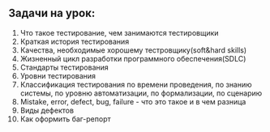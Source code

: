 ## Задачи на урок:

1. Что такое тестирование, чем занимаются тестировщики
2. Краткая история тестирования
3. Качества, необходимые хорошему тестровщику(soft&hard skills)
5. Жизненный цикл разработки программного обеспечения(SDLC)
6. Стандарты тестирования
7. Уровни тестирования
8. Классификация тестирования по времени проведения, по знанию системы, по уровню автоматизации, по формализации, по сценарию
9. Mistake, error, defect, bug, failure - что это такое и в чем разница
10. Виды дефектов
11. Как оформить баг-репорт